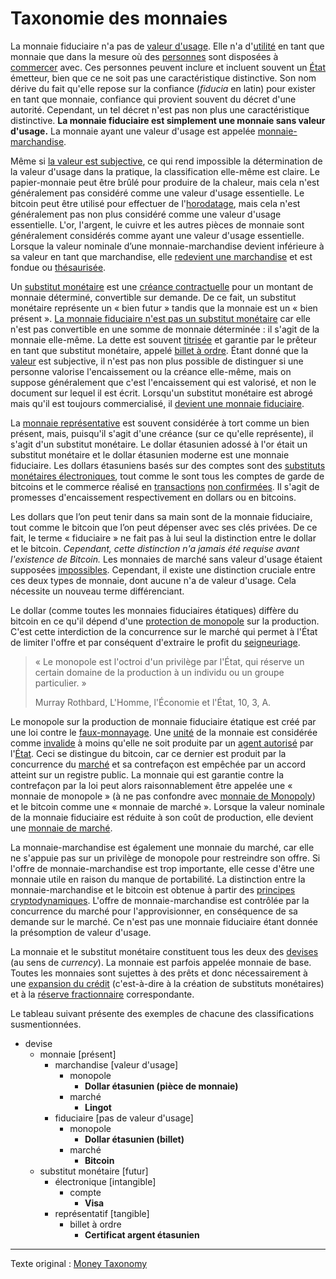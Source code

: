 Taxonomie des monnaies
======================

La monnaie fiduciaire n'a pas de [valeur d'usage](https://fr.wikipedia.org/wiki/Valeur_d%27usage). Elle n'a d'[utilité](ch101-glossary.md#utilité) en tant que monnaie que dans la mesure où des [personnes](ch101-glossary.md#personne) sont disposées à [commercer](ch101-glossary.md#commerce) avec. Ces personnes peuvent inclure et incluent souvent un [État](ch101-glossary.md#état) émetteur, bien que ce ne soit pas une caractéristique distinctive. Son nom dérive du fait qu'elle repose sur la confiance (*fiducia* en latin) pour exister en tant que monnaie, confiance qui provient souvent du décret d'une autorité. Cependant, un tel décret n'est pas non plus une caractéristique distinctive. **La monnaie fiduciaire est simplement une monnaie sans valeur d'usage.** La monnaie ayant une valeur d'usage est appelée [monnaie-marchandise](https://www.wikiberal.org/wiki/Monnaie-marchandise).

Même si [la valeur est subjective](https://fr.wikipedia.org/wiki/Conception_subjective_de_la_valeur), ce qui rend impossible la détermination de la valeur d'usage dans la pratique, la classification elle-même est claire. Le papier-monnaie peut être brûlé pour produire de la chaleur, mais cela n'est généralement pas considéré comme une valeur d'usage essentielle. Le bitcoin peut être utilisé pour effectuer de l'[horodatage](https://fr.wikipedia.org/wiki/Horodatage), mais cela n'est généralement pas non plus considéré comme une valeur d'usage essentielle. L'or, l'argent, le cuivre et les autres pièces de monnaie sont généralement considérés comme ayant une valeur d'usage essentielle. Lorsque la valeur nominale d’une monnaie-marchandise devient inférieure à sa valeur en tant que marchandise, elle [redevient une marchandise](https://en.wikipedia.org/wiki/Venezuelan_bol%C3%ADvar#Bol%C3%ADvar_fuerte_2) et est fondue ou [thésaurisée](https://fr.wikipedia.org/wiki/Loi_de_Gresham).

Un [substitut monétaire](https://wiki.mises.org/wiki/Money_substitutes) est une [créance contractuelle](https://financial-dictionary.thefreedictionary.com/Contractual+Claim) pour un montant de monnaie déterminé, convertible sur demande. De ce fait, un substitut monétaire représente un « bien futur » tandis que la monnaie est un « bien présent ». [La monnaie fiduciaire n'est pas un substitut monétaire](ch047-debt-loop-fallacy.md) car elle n'est pas convertible en une somme de monnaie déterminée : il s'agit de la monnaie elle-même. La dette est souvent [titrisée](https://fr.wikipedia.org/wiki/Titrisation) et garantie par le prêteur en tant que substitut monétaire, appelé [billet à ordre](https://fr.wikipedia.org/wiki/Effet_de_commerce#Billet_%C3%A0_ordre). Étant donné que la [valeur](ch101-glossary.md#valeur) est subjective, il n'est pas non plus possible de distinguer si une personne valorise l'encaissement ou la créance elle-même, mais on suppose généralement que c'est l'encaissement qui est valorisé, et non le document sur lequel il est écrit. Lorsqu'un substitut monétaire est abrogé mais qu'il est toujours commercialisé, il [devient une monnaie fiduciaire](https://fr.wikipedia.org/wiki/Gold_certificate).

La [monnaie représentative](https://en.wikipedia.org/wiki/Representative_money) est souvent considérée à tort comme un bien présent, mais, puisqu'il s'agit d'une créance (sur ce qu'elle représente), il s'agit d'un substitut monétaire. Le dollar étasunien adossé à l'or était un substitut monétaire et le dollar étasunien moderne est une monnaie fiduciaire. Les dollars étasuniens basés sur des comptes sont des [substituts monétaires électroniques](https://fr.wikipedia.org/wiki/Monnaie_%C3%A9lectronique), tout comme le sont tous les comptes de garde de bitcoins et le commerce réalisé en [transactions](ch101-glossary.md#transaction) [non confirmées](ch101-glossary.md#non-confirmée). Il s'agit de promesses d'encaissement respectivement en dollars ou en bitcoins.

Les dollars que l’on peut tenir dans sa main sont de la monnaie fiduciaire, tout comme le bitcoin que l’on peut dépenser avec ses clés privées. De ce fait, le terme « fiduciaire » ne fait pas à lui seul la distinction entre le dollar et le bitcoin. *Cependant, cette distinction n'a jamais été requise avant l'existence de Bitcoin.* Les monnaies de marché sans valeur d'usage étaient supposées [impossibles](ch074-regression-fallacy.md). Cependant, il existe une distinction cruciale entre ces deux types de monnaie, dont aucune n'a de valeur d'usage. Cela nécessite un nouveau terme différenciant.

Le dollar (comme toutes les monnaies fiduciaires étatiques) diffère du bitcoin en ce qu'il dépend d'une [protection de monopole](https://www.catallaxia.org/wiki/Murray_Rothbard:L%27Homme,_l%27%C3%A9conomie_et_l%27Etat_-_chapitre_10#A._D.C3.A9finitions_du_monopole) sur la production. C'est cette interdiction de la concurrence sur le marché qui permet à l'État de limiter l'offre et par conséquent d'extraire le profit du [seigneuriage](https://fr.wikipedia.org/wiki/Seigneuriage).

> « Le monopole est l'octroi d'un privilège par l'État, qui réserve un certain domaine de la production à un individu ou un groupe particulier. »
>
> Murray Rothbard, L'Homme, l'Économie et l'État, 10, 3, A.

Le monopole sur la production de monnaie fiduciaire étatique est créé par une loi contre le [faux-monnayage](https://fr.wikipedia.org/wiki/Faux-monnayage). Une [unité](ch101-glossary.md#unité) de la monnaie est considérée comme [invalide](ch101-glossary.md#validité) à moins qu'elle ne soit produite par un [agent autorisé](https://www.moneyfactory.gov/) par l'[État](ch101-glossary.md#état). Ceci se distingue du bitcoin, car ce dernier est produit par la concurrence du [marché](ch101-glossary.md#marché) et sa contrefaçon est empêchée par un accord atteint sur un registre public. La monnaie qui est garantie contre la contrefaçon par la loi peut alors raisonnablement être appelée une « monnaie de monopole » (à ne pas confondre avec [monnaie de Monopoly](https://monopoly.fandom.com/wiki/Monopoly_Money)) et le bitcoin comme une « monnaie de marché ». Lorsque la valeur nominale de la monnaie fiduciaire est réduite à son coût de production, elle devient une [monnaie de marché](https://fr.wikipedia.org/wiki/Dollar_du_Zimbabwe).

La monnaie-marchandise est également une monnaie du marché, car elle ne s'appuie pas sur un privilège de monopole pour restreindre son offre. Si l'offre de monnaie-marchandise est trop importante, elle cesse d'être une monnaie utile en raison du manque de portabilité. La distinction entre la monnaie-marchandise et le bitcoin est obtenue à partir des [principes cryptodynamiques](ch027-cryptodynamic-principles.md). L'offre de monnaie-marchandise est contrôlée par la concurrence du marché pour l'approvisionner, en conséquence de sa demande sur le marché. Ce n'est pas une monnaie fiduciaire étant donnée la présomption de valeur d'usage.

La monnaie et le substitut monétaire constituent tous les deux des [devises](https://en.wikipedia.org/wiki/Currency) (au sens de *currency*). La monnaie est parfois appelée monnaie de base. Toutes les monnaies sont sujettes à des prêts et donc nécessairement à une [expansion du crédit](ch046-credit-expansion-fallacy.md) (c'est-à-dire à la création de substituts monétaires) et à la [réserve fractionnaire](ch098-reserve-definition.md) correspondante.

Le tableau suivant présente des exemples de chacune des classifications susmentionnées.

* devise
    * monnaie [présent]
        * marchandise [valeur d'usage]
            * monopole
                * **Dollar étasunien (pièce de monnaie)**
            * marché
                * **Lingot**
        * fiduciaire [pas de valeur d'usage]
            * monopole
                * **Dollar étasunien (billet)**
            * marché
                * **Bitcoin**
    * substitut monétaire [futur]
        * électronique [intangible]
            * compte
                * **Visa**
        * représentatif [tangible]
            * billet à ordre
                * **Certificat argent étasunien**

---

Texte original : [Money Taxonomy](https://github.com/libbitcoin/libbitcoin-system/wiki/Money-Taxonomy)